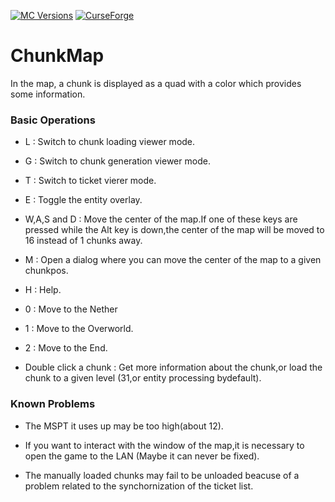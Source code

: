 [![MC Versions](http://cf.way2muchnoise.eu/versions/For%20MC_chunkmap_all.svg)](https://www.curseforge.com/minecraft/mc-mods/chunkmap)
[![CurseForge](http://cf.way2muchnoise.eu/full_chunkmap_downloads.svg)](https://www.curseforge.com/minecraft/mc-mods/chunkmap)

# ChunkMap

In the map, a chunk is displayed as a quad with a color which provides some information.

### Basic Operations

- L : Switch to chunk loading viewer mode.

- G : Switch to chunk generation viewer mode.

- T : Switch to ticket vierer mode.

- E : Toggle the entity overlay.

- W,A,S and D : Move the center of the map.If one of these keys are pressed while the Alt key is down,the center of the map will be moved to 16 instead of 1 chunks away.

- M : Open a dialog where you can move the center of the map to a given chunkpos.
- H : Help.
- 0 : Move to the Nether

- 1 : Move to the Overworld.

- 2 : Move to the End.
- Double click a chunk : Get more information about the chunk,or load the chunk to a given level (31,or entity processing bydefault).


### Known Problems

- The MSPT it uses up may be too high(about 12).

- If you want to interact with the window of the map,it is necessary to open the game to the LAN (Maybe it can never be fixed).

- The manually loaded chunks may fail to be unloaded beacuse of a problem related to the synchornization of the ticket list.